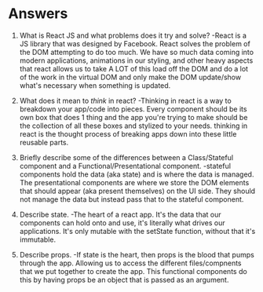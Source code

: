 # Answers

1.  What is React JS and what problems does it try and solve?
    -React is a JS library that was designed by Facebook. React solves the problem of the DOM attempting to do too much. We have so much data coming into modern applications, animations in our styling, and other heavy aspects that react allows us to take A LOT of this load off the DOM and do a lot of the work in the virtual DOM and only make the DOM update/show what's necessary when something is updated.

2.  What does it mean to _think_ in react?
    -Thinking in react is a way to breakdown your app/code into pieces. Every component should be its own box that does 1 thing and the app you're trying to make should be the collection of all these boxes and stylized to your needs. thinking in react is the thought process of breaking apps down into these little reusable parts.

3.  Briefly describe some of the differences between a Class/Stateful component and a Functional/Presentational component.
    -stateful components hold the data (aka state) and is where the data is managed. The presentational components are where we store the DOM elements that should appear (aka present themselves) on the UI side. They should not manage the data but instead pass that to the stateful component.

4.  Describe state.
    -The heart of a react app. It's the data that our components can hold onto and use, it's literally what drives our applications. It's only mutable with the setState function, without that it's immutable.

5.  Describe props.
    -If state is the heart, then props is the blood that pumps through the app. Allowing us to access the different files/compnents that we put together to create the app. This functional components do this by having props be an object that is passed as an argument.
